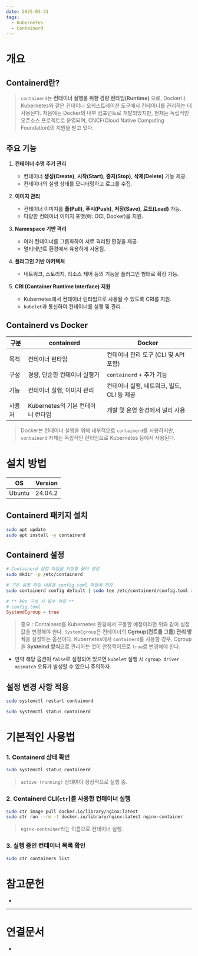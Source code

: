 ```yaml
---
date: 2025-03-31
tags:
  - Kubernetes
  - Containerd
---
```

# 개요

## **Containerd란?**
> `containerd`는 **컨테이너 실행을 위한 경량 런타임(Runtime)** 으로, Docker나 Kubernetes와 같은 컨테이너 오케스트레이션 도구에서 컨테이너를 관리하는 데 사용된다. 처음에는 Docker의 내부 컴포넌트로 개발되었지만, 현재는 독립적인 오픈소스 프로젝트로 운영되며, CNCF(Cloud Native Computing Foundation)의 지원을 받고 있다.

## **주요 기능**
1. **컨테이너 수명 주기 관리**
    - 컨테이너 **생성(Create)**, **시작(Start)**, **중지(Stop)**, **삭제(Delete)** 기능 제공.
    - 컨테이너의 실행 상태를 모니터링하고 로그를 수집.

2. **이미지 관리**
    - 컨테이너 이미지를 **풀(Pull)**, **푸시(Push)**, **저장(Save)**, **로드(Load)** 가능.
    - 다양한 컨테이너 이미지 포맷(예: OCI, Docker)을 지원.

3. **Namespace 기반 격리**
    - 여러 컨테이너를 그룹화하여 서로 격리된 환경을 제공.
    - 멀티테넌트 환경에서 유용하게 사용됨.

4. **플러그인 기반 아키텍처**
    - 네트워크, 스토리지, 리소스 제어 등의 기능을 플러그인 형태로 확장 가능.

5. **CRI (Container Runtime Interface) 지원**
    - Kubernetes에서 컨테이너 런타임으로 사용될 수 있도록 CRI를 지원.
    - `kubelet`과 통신하여 컨테이너를 실행 및 관리.

## **Containerd vs Docker**

| 구분  | **containerd**          | **Docker**                  |
| --- | ----------------------- | --------------------------- |
| 목적  | 컨테이너 런타임                | 컨테이너 관리 도구 (CLI 및 API 포함)   |
| 구성  | 경량, 단순한 컨테이너 실행기        | `containerd` + 추가 기능        |
| 기능  | 컨테이너 실행, 이미지 관리         | 컨테이너 실행, 네트워크, 빌드, CLI 등 제공 |
| 사용처 | Kubernetes의 기본 컨테이너 런타임 | 개발 및 운영 환경에서 널리 사용          |

> Docker는 컨테이너 실행을 위해 내부적으로 `containerd`를 사용하지만, `containerd` 자체는 독립적인 런타임으로 Kubernetes 등에서 사용된다.

# 설치 방법

| OS     | Version |
| ------ | ------- |
| Ubuntu | 24.04.2 |

## Containerd 패키지 설치
```sh
sudo apt update
sudo apt install -y containerd
```

## Containerd 설정
```sh
# Containerd 설정 파일을 저장할 폴더 생성
sudo mkdir -p /etc/containerd 

# 기본 설정 파일 내용을 config.toml 파일에 저장
sudo containerd config default | sudo tee /etc/containerd/config.toml > /dev/null
```

```toml
# ** k8s 구성 시 필수 적용 **
# config.toml
SystemdCgroup = true
```
> 중요 : 
> Containerd를 Kubernetes 환경에서 구동할 예정이라면 위와 같이 설정 값을 변경해야 한다. `SystemCgroup`은 컨테이너의 **Cgroup(컨트롤 그룹) 관리 방식**을 설정하는 옵션이다. Kubernetes에서 `containerd`를 사용할 경우, Cgroup을 **Systemd 방식**으로 관리하는 것이 안정적이므로 `true`로 변경해야 한다.
    
- 만약 해당 옵션이 `false`로 설정되어 있으면 `kubelet` 실행 시 `cgroup driver mismatch` 오류가 발생할 수 있으니 주의하자.

## **설정 변경 사항 적용**
```sh
sudo systemctl restart containerd

sudo systemctl status containerd
```

# **기본적인 사용법**

### **1. Containerd 상태 확인**

```sh
sudo systemctl status containerd
```
> `active (running)` 상태여야 정상적으로 실행 중.

### **2. Containerd CLI(`ctr`)를 사용한 컨테이너 실행**

```sh
sudo ctr image pull docker.io/library/nginx:latest
sudo ctr run --rm -t docker.io/library/nginx:latest nginx-container
```
> `nginx-container`라는 이름으로 컨테이너 실행.

### **3. 실행 중인 컨테이너 목록 확인**

```sh
sudo ctr containers list
```

# 참고문헌

- 

---
# 연결문서

- 